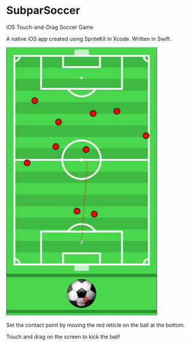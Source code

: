 # SubparSoccer
iOS Touch-and-Drag Soccer Game

A native iOS app created using SpriteKit in Xcode.
Written in Swift.

<img src="SubparSoccerScreenshot.png" width="400">

Set the contact point by moving the red reticle on the ball at the bottom.

Touch and drag on the screen to kick the ball!
